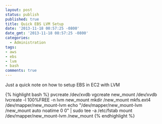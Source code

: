 ```yaml
---
layout: post
status: publish
published: true
title: Quick EBS LVM Setup
date: '2013-11-18 00:57:25 -0800'
date_gmt: '2013-11-18 08:57:25 -0800'
categories:
  - Administration
tags:
- aws
- ebs
- lvm
- bash
comments: true
---
```

<p>Just a quick note on how to setup EBS in EC2 with LVM</p>

{% highlight bash %}
pvcreate /dev/xvdb
vgcreate new_mount /dev/xvdb
lvcreate -l 100%FREE -n lvm new_mount
mkdir /new_mount
mkfs.ext4 /dev/mapper/new_mount-lvm
echo "/dev/mapper/new_mount-lvm /new_mount auto noatime 0 0" | sudo tee -a /etc/fstab
mount /dev/mapper/new_mount-lvm /new_mount
{% endhighlight %}
